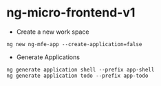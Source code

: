 # ng-micro-frontend-v1

- Create a new work space

```
ng new ng-mfe-app --create-application=false
```

- Generate Applications
```
ng generate application shell --prefix app-shell
ng generate application todo --prefix app-todo
```